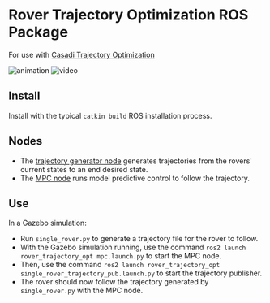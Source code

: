 # Rover Trajectory Optimization ROS Package

For use with [Casadi Trajectory Optimization](https://github.com/mbpeterson70/casadi_trajectory_optimization/tree/main)

![animation](media/multi_ani.gif)
![video](media/multi_vid.gif)

## Install

Install with the typical `catkin build` ROS installation process.

## Nodes

* The [trajectory generator node](rover_trajectory_opt/nodes/trajectory_generator_node.py) generates trajectories from the rovers' current states to an end desired state.
* The [MPC node](rover_trajectory_opt/nodes/mpc_node.py) runs model predictive control to follow the trajectory.

## Use

In a Gazebo simulation:
* Run `single_rover.py` to generate a trajectory file for the rover to follow.
* With the Gazebo simulation running, use the command `ros2 launch rover_trajectory_opt mpc.launch.py` to start the MPC node. 
* Then, use the command `ros2 launch rover_trajectory_opt single_rover_trajectory_pub.launch.py` to start the trajectory publisher.
* The rover should now follow the trajectory generated by `single_rover.py` with the MPC node.